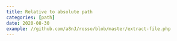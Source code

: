 ```yaml
---
title: Relative to absolute path
categories: [path]
date: 2020-08-30
example: //github.com/a8nJ/rosso/blob/master/extract-file.php
---
```

